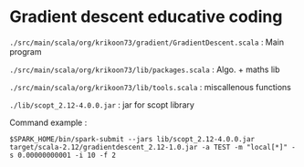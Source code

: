 # Gradient descent educative coding

`./src/main/scala/org/krikoon73/gradient/GradientDescent.scala` : Main program

`./src/main/scala/org/krikoon73/lib/packages.scala` : Algo. + maths lib

`./src/main/scala/org/krikoon73/lib/tools.scala` : miscallenous functions 

`./lib/scopt_2.12-4.0.0.jar` : jar for scopt library

Command example : 

`$SPARK_HOME/bin/spark-submit --jars lib/scopt_2.12-4.0.0.jar target/scala-2.12/gradientdescent_2.12-1.0.jar -a TEST -m "local[*]" -s 0.00000000001 -i 10 -f 2`

